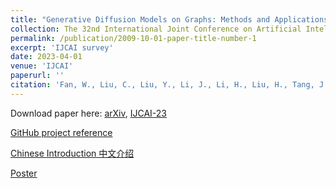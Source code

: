 ```yaml
---
title: "Generative Diffusion Models on Graphs: Methods and Applications"
collection: The 32nd International Joint Conference on Artificial Intelligence (IJCAI)
permalink: /publication/2009-10-01-paper-title-number-1
excerpt: 'IJCAI survey'
date: 2023-04-01
venue: 'IJCAI'
paperurl: ''
citation: 'Fan, W., Liu, C., Liu, Y., Li, J., Li, H., Liu, H., Tang, J. and Li, Q., 2023. Generative diffusion models on graphs: Methods and applications. arXiv preprint arXiv:2302.02591.'
---
```


Download paper here: [arXiv](https://arxiv.org/abs/2302.02591), [IJCAI-23](https://www.ijcai.org/proceedings/2023/0751.pdf)

[GitHub project reference](https://github.com/ChengyiLIU-cs/Generative-Diffusion-Models-on-Graphs)

[Chinese Introduction 中文介绍](https://mp.weixin.qq.com/s/rWyLqXZKuxF5hyG8TCbIyg)

[Poster](/images/poster_portrait_A0.pdf)
